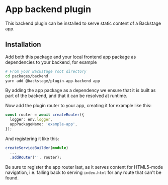 # App backend plugin

This backend plugin can be installed to serve static content of a Backstage app.

## Installation

Add both this package and your local frontend app package as dependencies to your backend, for example

```bash
# From your Backstage root directory
cd packages/backend
yarn add @backstage/plugin-app-backend app
```

By adding the app package as a dependency we ensure that it is built as part of the backend, and that it can be resolved at runtime.

Now add the plugin router to your app, creating it for example like this:

```ts
const router = await createRouter({
  logger: env.logger,
  appPackageName: 'example-app',
});
```

And registering it like this:

```ts
createServiceBuilder(module)
  ...
  .addRouter('', router);
```

Be sure to register the app router last, as it serves content for HTML5-mode navigation, i.e. falling back to serving `index.html` for any route that can't be found.
